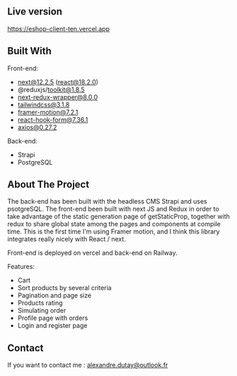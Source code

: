 ## Live version
https://eshop-client-ten.vercel.app


## Built With

Front-end:
- next@12.2.5 (react@18.2.0)
- @reduxjs/toolkit@1.8.5
- next-redux-wrapper@8.0.0
- tailwindcss@3.1.8
- framer-motion@7.2.1
- react-hook-form@7.36.1
- axios@0.27.2

Back-end:
- Strapi
- PostgreSQL


## About The Project
The back-end has been built with the headless CMS Strapi and uses psotgreSQL.
The front-end been built with next JS and Redux in order to take advantage of the static generation page of getStaticProp, together with redux to share global state among the pages and components at compile time.
This is the first time I'm using Framer motion, and I think this library integrates really nicely with React / next.

Front-end is deployed on vercel and back-end on Railway.

Features: 
- Cart
- Sort products by several criteria
- Pagination and page size
- Products rating
- Simulating order
- Profile page with orders
- Login and register page

## Contact
If you want to contact me : alexandre.dutay@outlook.fr


